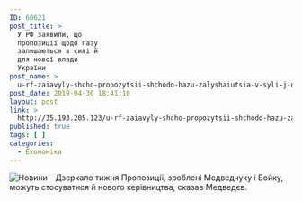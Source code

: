 ```yaml
---
ID: 60621
post_title: >
  У РФ заявили, що
  пропозиції щодо газу
  залишаються в силі й
  для нової влади
  України
post_name: >
  u-rf-zaiavyly-shcho-propozytsii-shchodo-hazu-zalyshaiutsia-v-syli-j-dlia-novoi-vlady-ukrainy
post_date: 2019-04-30 18:41:10
layout: post
link: >
  http://35.193.205.123/u-rf-zaiavyly-shcho-propozytsii-shchodo-hazu-zalyshaiutsia-v-syli-j-dlia-novoi-vlady-ukrainy/
published: true
tags: [ ]
categories:
  - Економіка
---
```

 <img src="https://image.zn.ua/media/images/645x426/Aug2015/123894.jpeg" alt="Новини - Дзеркало тижня"/> Пропозиції, зроблені Медведчуку і Бойку, можуть стосуватися й нового керівництва, сказав Медведєв. 